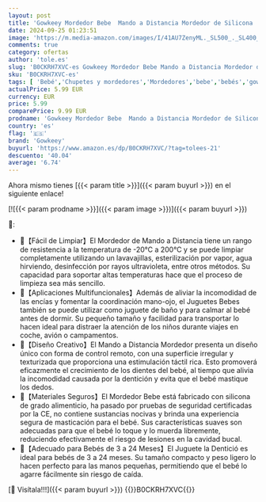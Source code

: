```yaml
---
layout: post
title: 'Gowkeey Mordedor Bebe  Mando a Distancia Mordedor de Silicona  Mordedor de Mando a Distancia Sin BPA  Juguete la Dentició  Juguetes Bebes  Mordedores Bebes para Bebés Niños Niña de 0 a 12 Meses'
date: 2024-09-25 01:23:51
image: 'https://m.media-amazon.com/images/I/41AU7ZenyML._SL500_._SL400_.jpg'
comments: true
category: ofertas
author: 'tole.es'
slug: 'B0CKRH7XVC-es Gowkeey Mordedor Bebe Mando a Distancia Mordedor de...'
sku: 'B0CKRH7XVC-es'
tags: [ 'Bebé','Chupetes y mordedores','Mordedores','bebe','bebés','gowkeey','🇪🇸', ]
actualPrice: 5.99 EUR
currency: EUR
price: 5.99
comparePrice: 9.99 EUR
prodname: 'Gowkeey Mordedor Bebe  Mando a Distancia Mordedor de Silicona  Mordedor de Mando a Distancia Sin BPA  Juguete la Dentició  Juguetes Bebes  Mordedores Bebes para Bebés Niños Niña de 0 a 12 Meses'
country: 'es'
flag: '🇪🇸'
brand: 'Gowkeey'
buyurl: 'https://www.amazon.es/dp/B0CKRH7XVC/?tag=tolees-21'
descuento: '40.04'
average: '6.74'
---
```


Ahora mismo tienes [{{< param title >}}]({{< param buyurl >}}) en el siguiente enlace!

[![{{< param prodname >}}]({{< param image >}})]({{< param buyurl >}})

🔎:

- 👶【Fácil de Limpiar】El Mordedor de Mando a Distancia tiene un rango de resistencia a la temperatura de -20°C a 200°C y se puede limpiar completamente utilizando un lavavajillas, esterilización por vapor, agua hirviendo, desinfección por rayos ultravioleta, entre otros métodos. Su capacidad para soportar altas temperaturas hace que el proceso de limpieza sea más sencillo.
- 👶【Aplicaciones Multifuncionales】Además de aliviar la incomodidad de las encías y fomentar la coordinación mano-ojo, el Juguetes Bebes también se puede utilizar como juguete de baño y para calmar al bebé antes de dormir. Su pequeño tamaño y facilidad para transportar lo hacen ideal para distraer la atención de los niños durante viajes en coche, avión o campamentos.
- 👶【Diseño Creativo】El Mando a Distancia Mordedor presenta un diseño único con forma de control remoto, con una superficie irregular y texturizada que proporciona una estimulación táctil rica. Esto promoverá eficazmente el crecimiento de los dientes del bebé, al tiempo que alivia la incomodidad causada por la dentición y evita que el bebé mastique los dedos.
- 👶【Materiales Seguros】El Mordedor Bebe está fabricado con silicona de grado alimenticio, ha pasado por pruebas de seguridad certificadas por la CE, no contiene sustancias nocivas y brinda una experiencia segura de masticación para el bebé. Sus características suaves son adecuadas para que el bebé lo toque y lo muerda libremente, reduciendo efectivamente el riesgo de lesiones en la cavidad bucal.
- 👶【Adecuado para Bebés de 3 a 24 Meses】El Juguete la Dentició es ideal para bebés de 3 a 24 meses. Su tamaño compacto y peso ligero lo hacen perfecto para las manos pequeñas, permitiendo que el bebé lo agarre fácilmente sin riesgo de caída.

[🛒 Visítala!!!]({{< param buyurl >}})
{{<world>}}B0CKRH7XVC{{</world>}}
